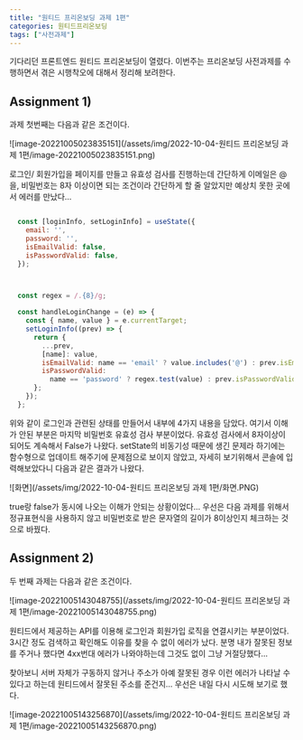 ```yaml
---
title: "원티드 프리온보딩 과제 1편"
categories: 원티드프리온보딩
tags: ["사전과제"]
---
```






기다리던 프론트엔드 원티드 프리온보딩이 열렸다. 이번주는 프리온보딩 사전과제를 수행하면서 겪은 시행착오에 대해서 정리해 보려한다.



## Assignment 1)

  과제 첫번째는 다음과 같은 조건이다.

![image-20221005023835151](/assets/img/2022-10-04-원티드 프리온보딩 과제 1편/image-20221005023835151.png)



 로그인/ 회원가입을 페이지를 만들고 유효성 검사를 진행하는데 간단하게 이메일은 @을, 비밀번호는 8자 이상이면 되는 조건이라 간단하게 할 줄 알았지만 예상치 못한 곳에서 에러를 만났다...



```javascript

  const [loginInfo, setLoginInfo] = useState({
    email: '',
    password: '',
    isEmailValid: false,
    isPasswordValid: false,
  });



  const regex = /.{8}/g;

  const handleLoginChange = (e) => {
    const { name, value } = e.currentTarget;
    setLoginInfo((prev) => {
      return {
        ...prev,
        [name]: value,
        isEmailValid: name == 'email' ? value.includes('@') : prev.isEmailValid,
        isPasswordValid:
          name == 'password' ? regex.test(value) : prev.isPasswordValid,
      };
    });
  };
```



 위와 같이 로그인과 관련된 상태를 만들어서 내부에 4가지 내용을 담았다. 여기서 이해가 안된 부분은 마지막 비밀번호 유효성 검사 부분이었다. 유효성 검사에서 8자이상이 되어도 계속해서 False가 나왔다. setState의 비동기성 때문에 생긴 문제라 하기에는 함수형으로 업데이트 해주기에 문제점으로 보이지 않았고, 자세히 보기위해서 콘솔에 입력해보았다니 다음과 같은 결과가 나왔다.



![화면](/assets/img/2022-10-04-원티드 프리온보딩 과제 1편/화면.PNG)

true랑 false가 동시에 나오는 이해가 안되는 상황이었다... 우선은 다음 과제를 위해서 정규표현식을 사용하지 않고 비밀번호로 받은 문자열의 길이가 8이상인지 체크하는 것으로 바꿨다.



## Assignment 2)

 두 번째 과제는 다음과 같은 조건이다.

![image-20221005143048755](/assets/img/2022-10-04-원티드 프리온보딩 과제 1편/image-20221005143048755.png)



 원티드에서 제공하는 API를 이용해 로그인과 회원가입 로직을 연결시키는 부분이었다. 3시간 정도 검색하고 확인해도 이유를 찾을 수 없이  에러가 났다. 분명 내가 잘못된 정보를 주거나 했다면 4xx번대 에러가 나와야하는데 그것도 없이 그냥 거절당했다... 

찾아보니 서버 자체가 구동하지 않거나 주소가 아예 잘못된 경우 이런 에러가 나타날 수 있다고 하는데 원티드에서 잘못된 주소를 준건지... 우선은 내일 다시 시도해 보기로 했다.



![image-20221005143256870](/assets/img/2022-10-04-원티드 프리온보딩 과제 1편/image-20221005143256870.png)